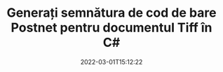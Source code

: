 ---
############################# Static ############################
layout: "auto-gen-signature"
date: 2022-03-01T15:12:22
draft: false
operation: Sign
signaturetype: Barcode
codetype: Postnet
fileformat: Tiff
productName: .NET
lang: ro
productCode: net
otherformats: pdf doc docx docm dot dotm dotx odt ott rtf xls xlsx xlsm xlsb csv ods ots xltx xltm ppt pptx pps ppsx odp otp potx potm pptm ppsm png jpg bmp gif tiff svg webp wmf
breadcrumb: Put  Barcode signature on Tiff for C#

############################# Head ############################
head_title: "eSign Tiff document cu Postnet cod de bare în C#"
head_description: "Creați semnătura codului de bare Postnet și puneți-o pe documentul Tiff cu .NET folosind câteva rânduri de cod. Utilizați API-ul GroupDocs Document Signature pentru a semna diferite formate de fișiere."

############################# Header ############################
title: "Generați semnătura de cod de bare Postnet pentru documentul Tiff în C#"
description: "eSemnați documentele dvs. comerciale Tiff cu codul de bare Postnet. Generați semnătura cod de bare rapid și ușor cu câteva linii de cod pentru a configura opțiunile de semnare."
bg_image: "https://cms.admin.containerize.com/templates/aspose/App_Themes/V3/images/bg/header1.png"
bg_overlay: false
button:
    enable: true

############################# SubMenu ############################
submenu:
    enable: true

    left:
        img_alt: "GroupDocs.Signature for .NET"
        image: "https://cms.admin.containerize.com/templates/groupdocs/images/product-logos/90x90-noborder/groupdocs-signature-net.png"
        product: "GroupDocs.Signature"
        platform: ".NET"



############################# About ############################
about:
    enable: true
    title: "Despre GroupDocs.Signature for .NET API-ul pentru semnături coduri de bare."
    content: |
        [GroupDocs.Signature for .NET](https://products.groupdocs.com/signature/net/) este un API rapid și ușor pentru a gestiona semnarea electronică a documentelor digitale folosind tipuri de coduri de bare precum UPCA, UPCE, EAN13, EAN14, Code39, Code39Extended, Code128, Codabar, Postnet, ISBN , ITF14 și multe altele. Clienții pot crea cu ușurință coduri de bare care oferă textul necesar și le pot pune pe PDF, documente Microsoft Office Words, cărți de lucru Microsoft Office Excel, prezentări MS PowerPoint, fișiere Adobe Photoshop și diferite formate de imagine. Codurile de bare plasate în documente pot fi actualizate, căutate, verificate, șterse sau previzualizate. În plus, personalizarea codurilor de bare este acceptată.
    

############################# Steps ############################
steps:
    enable: true
    title_left: "Pași pentru a semna Tiff cu Barcode în C#"
    content_left: |
        [GroupDocs.Signature for .NET](https://products.groupdocs.com/signature/net/) oferă posibilitatea de a semna documente Tiff cu semnături Barcode rapid și ușor.
        
        * Creați o instanță a clasei Signature care furnizează fișierul Tiff care ar trebui să se semneze ca cale sau flux de memorie
        * Instanțiați clasa SignOptions și setați toate datele solicitate.
        * Invocați metoda Signature.Sign() pasând fișierul de ieșire Tiff sau fluxul de memorie

    title_right: " Cerințe de sistem"
    content_right: |
        GroupDocs.Signature for .NET sunt acceptate pe toate platformele și sistemele de operare majore. Înainte de a executa codul de mai jos, vă rugăm să vă asigurați că aveți următoarele cerințe preliminare instalate pe sistemul dumneavoastră.

        * Sisteme de operare: Microsoft Windows, Linux, MacOS
        * Medii de dezvoltare: Microsoft Visual Studio, Xamarin, MonoDevelop
        * Frameworks: .NET Framework, .NET Standard, .NET Core, Mono
        * Obțineți cel mai recent GroupDocs.Signature for .NET de la [Nuget](https://www.nuget.org/packages/groupdocs.signature)
         
    code: |
        ```csharp    
        
        // Set up input Tiff file
        string filePath = "input.tiff";
        // Set up output file
        string outputFilePath = "output.tiff";

        // Instantiate Signature for input file
        using (var signature = new GroupDocs.Signature.Signature(filePath))
        {
                // create barcode option with predefined barcode text
                var options = new BarcodeSignOptions("BC12345678")
                {
                    // setup Barcode encoding type
                    EncodeType = BarcodeTypes.Postnet,

                    // set signature position
                    Left = 50,
                    Top = 50,
                    Width = 200,
                    Height = 50                                        
                };
                
                // sign Tiff document
                SignResult result = signature.Sign(outputFilePath, options);
        }

        ```

############################# Demos ############################
demos:
    enable: true
    title: "Semnează documente Tiff cu Barcode Live Demo"
    content: |
       Semnați fișierul Tiff cu diferite semnături chiar acum, vizitând site-ul web [GroupDocs.Signature App](https://products.groupdocs.app/signature/family). Demo online gratuită vă așteaptă.

        
############################# About Formats ############################
about_formats:
    enable: true
    format:
        # format loop
        - icon: "fas fa-barcode"
          title: "About Postnet Barcode"
          content: |
            POSTNET (Postal Numeric Encoding Technique) este un cod de bare simbol folosit de Serviciul Poștal al Statelor Unite pentru a ajuta la direcționarea corespondenței.
          characterset: |
             Cifre numerice (0-9).
          textcapacity: |
             Până la 11 caractere.
          image: |
             iVBORw0KGgoAAAANSUhEUgAAACcAAAAjCAYAAAAXMhMjAAAAAXNSR0IArs4c6QAAAARnQU1BAACxjwv8YQUAAAAJcEhZcwAADsMAAA7DAcdvqGQAAACeSURBVFhH7c7BCkMxEELR/P9Pp1LoRrCXpi4Cbw5kIRKZtS82x52a407Ncae+HrfWer8Pyr+i/3NcQv/nuIT+z3EJ/X/Ocf9mlxuhsXZ2uREaa2eXG6Gxdna5ERprZ5cbobF2drkRGmtnlxuhsXZ2uREaa2eXG6Gxdna5ERprZ5cbobF2drkRGmtnlxuhsXZ2ubnAHHdqjjt18XF7vwDevzbHqsQWPwAAAABJRU5ErkJggg==

          link: ""

############################# More Formats ############################
more_formats:
    enable: true
    title: "Alte semnături acceptate de Barcode pentru C#"
    content: |
        "De asemenea, puteți semna Tiff cu alte tipuri de semnături. Vă rugăm să vedeți lista de mai jos."
    format: 
        
       
back_to_top:
    enable: true
---
